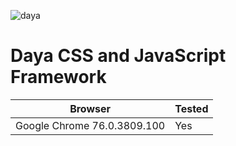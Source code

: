 ![daya](https://user-images.githubusercontent.com/54268738/63650014-d1eaaf00-c745-11e9-88fc-151def2e8a88.jpg)

# Daya CSS and JavaScript Framework

|Browser                      |Tested      |
|-----------------------------|------------|
|Google Chrome 76.0.3809.100  |Yes         |
